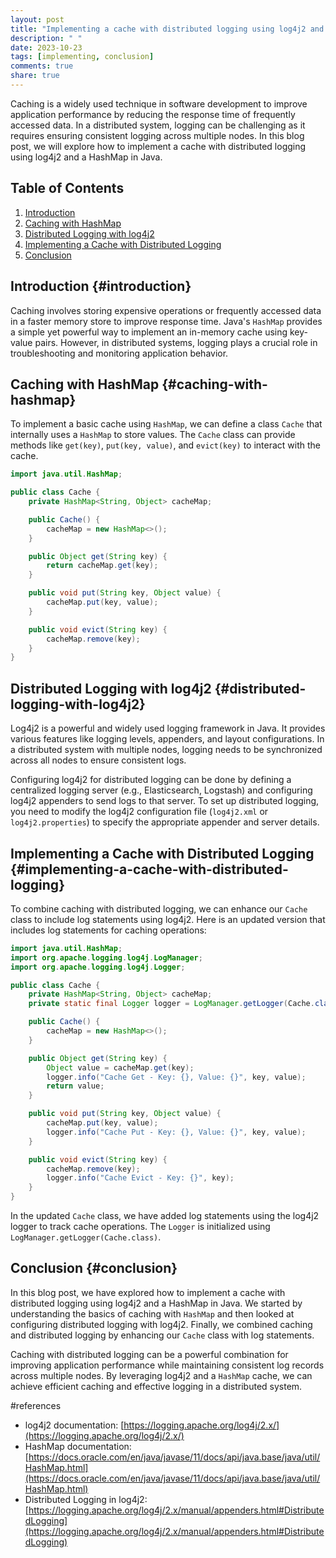 ```yaml
---
layout: post
title: "Implementing a cache with distributed logging using log4j2 and HashMap in Java"
description: " "
date: 2023-10-23
tags: [implementing, conclusion]
comments: true
share: true
---
```


Caching is a widely used technique in software development to improve application performance by reducing the response time of frequently accessed data. In a distributed system, logging can be challenging as it requires ensuring consistent logging across multiple nodes. In this blog post, we will explore how to implement a cache with distributed logging using log4j2 and a HashMap in Java.

## Table of Contents
1. [Introduction](#introduction)
2. [Caching with HashMap](#caching-with-hashmap)
3. [Distributed Logging with log4j2](#distributed-logging-with-log4j2)
4. [Implementing a Cache with Distributed Logging](#implementing-a-cache-with-distributed-logging)
5. [Conclusion](#conclusion)

## Introduction {#introduction}
Caching involves storing expensive operations or frequently accessed data in a faster memory store to improve response time. Java's `HashMap` provides a simple yet powerful way to implement an in-memory cache using key-value pairs. However, in distributed systems, logging plays a crucial role in troubleshooting and monitoring application behavior.

## Caching with HashMap {#caching-with-hashmap}
To implement a basic cache using `HashMap`, we can define a class `Cache` that internally uses a `HashMap` to store values. The `Cache` class can provide methods like `get(key)`, `put(key, value)`, and `evict(key)` to interact with the cache.

```java
import java.util.HashMap;

public class Cache {
    private HashMap<String, Object> cacheMap;

    public Cache() {
        cacheMap = new HashMap<>();
    }

    public Object get(String key) {
        return cacheMap.get(key);
    }

    public void put(String key, Object value) {
        cacheMap.put(key, value);
    }

    public void evict(String key) {
        cacheMap.remove(key);
    }
}
```

## Distributed Logging with log4j2 {#distributed-logging-with-log4j2}
Log4j2 is a powerful and widely used logging framework in Java. It provides various features like logging levels, appenders, and layout configurations. In a distributed system with multiple nodes, logging needs to be synchronized across all nodes to ensure consistent logs.

Configuring log4j2 for distributed logging can be done by defining a centralized logging server (e.g., Elasticsearch, Logstash) and configuring log4j2 appenders to send logs to that server. To set up distributed logging, you need to modify the log4j2 configuration file (`log4j2.xml` or `log4j2.properties`) to specify the appropriate appender and server details.

## Implementing a Cache with Distributed Logging {#implementing-a-cache-with-distributed-logging}
To combine caching with distributed logging, we can enhance our `Cache` class to include log statements using log4j2. Here is an updated version that includes log statements for caching operations:

```java
import java.util.HashMap;
import org.apache.logging.log4j.LogManager;
import org.apache.logging.log4j.Logger;

public class Cache {
    private HashMap<String, Object> cacheMap;
    private static final Logger logger = LogManager.getLogger(Cache.class);

    public Cache() {
        cacheMap = new HashMap<>();
    }

    public Object get(String key) {
        Object value = cacheMap.get(key);
        logger.info("Cache Get - Key: {}, Value: {}", key, value);
        return value;
    }

    public void put(String key, Object value) {
        cacheMap.put(key, value);
        logger.info("Cache Put - Key: {}, Value: {}", key, value);
    }

    public void evict(String key) {
        cacheMap.remove(key);
        logger.info("Cache Evict - Key: {}", key);
    }
}
```
In the updated `Cache` class, we have added log statements using the log4j2 logger to track cache operations. The `Logger` is initialized using `LogManager.getLogger(Cache.class)`.

## Conclusion {#conclusion}
In this blog post, we have explored how to implement a cache with distributed logging using log4j2 and a HashMap in Java. We started by understanding the basics of caching with `HashMap` and then looked at configuring distributed logging with log4j2. Finally, we combined caching and distributed logging by enhancing our `Cache` class with log statements.

Caching with distributed logging can be a powerful combination for improving application performance while maintaining consistent log records across multiple nodes. By leveraging log4j2 and a `HashMap` cache, we can achieve efficient caching and effective logging in a distributed system.

#references 
- log4j2 documentation: [https://logging.apache.org/log4j/2.x/](https://logging.apache.org/log4j/2.x/)
- HashMap documentation: [https://docs.oracle.com/en/java/javase/11/docs/api/java.base/java/util/HashMap.html](https://docs.oracle.com/en/java/javase/11/docs/api/java.base/java/util/HashMap.html) 
- Distributed Logging in log4j2: [https://logging.apache.org/log4j/2.x/manual/appenders.html#DistributedLogging](https://logging.apache.org/log4j/2.x/manual/appenders.html#DistributedLogging)